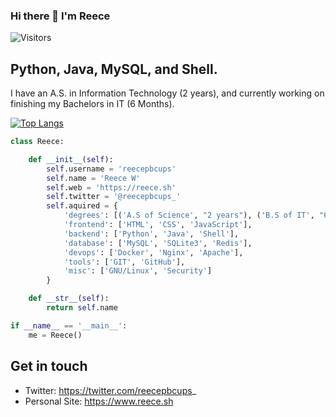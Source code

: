 ### Hi there 👋 I'm Reece
<!-- ![](https://raw.githubusercontent.com/reece/rafnixg/master/header.jpeg) -->
![Visitors](https://visitor-badge.laobi.icu/badge?page_id=reecepbcups)

## Python, Java, MySQL, and Shell. 
I have an A.S. in Information Technology (2 years), and currently working on finishing my Bachelors in IT (6 Months).

[![Top Langs](https://github-readme-stats.vercel.app/api/top-langs/?username=reecepbcups&layout=compact)](https://github.com/anuraghazra/github-readme-stats)

```python
class Reece:

    def __init__(self):
        self.username = 'reecepbcups'
        self.name = 'Reece W'
        self.web = 'https://reece.sh'
        self.twitter = '@reecepbcups_'
        self.aquired = {
            'degrees': [('A.S of Science', "2 years"), ('B.S of IT', "6 months")]
            'frontend': ['HTML', 'CSS', 'JavaScript'],
            'backend': ['Python', 'Java', 'Shell'],
            'database': ['MySQL', 'SQLite3', 'Redis'],
            'devops': ['Docker', 'Nginx', 'Apache'],
            'tools': ['GIT', 'GitHub'],
            'misc': ['GNU/Linux', 'Security']
        }

    def __str__(self):
        return self.name

if __name__ == '__main__':
    me = Reece()

```

## Get in touch
- Twitter: https://twitter.com/reecepbcups_
- Personal Site: https://www.reece.sh
